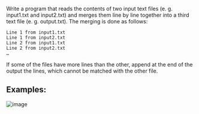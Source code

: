 Write a program that reads the contents of two input text files (e. g. input1.txt and input2.txt) and merges them line by line together into a third text file (e. g. output.txt). The merging is done as follows:

	Line 1 from input1.txt
	Line 1 from input2.txt
	Line 2 from input1.txt
	Line 2 from input2.txt
	…
  
If some of the files have more lines than the other, append at the end of the output the lines, which cannot be matched with the other file.

## Examples:

![image](https://user-images.githubusercontent.com/45227327/214653216-2d6381be-b01b-405d-91a1-3482180e7065.png)
